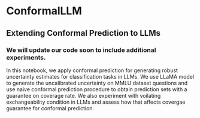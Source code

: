 # ConformalLLM
## Extending Conformal Prediction to LLMs 

### We will update our code soon to include additional experiments.

In this notebook, we apply conformal prediction for generating robust uncertainty estimates for classification tasks in LLMs. 
We use LLaMA model to generate the uncalibrated uncertainty on MMLU dataset questions and use naive conformal prediction procedure to
obtain prediction sets with a guarantee on coverage rate. We also experiment with voilating exchangeability condition in LLMs and assess
how that affects covergae guarantee for conformal prediction.
